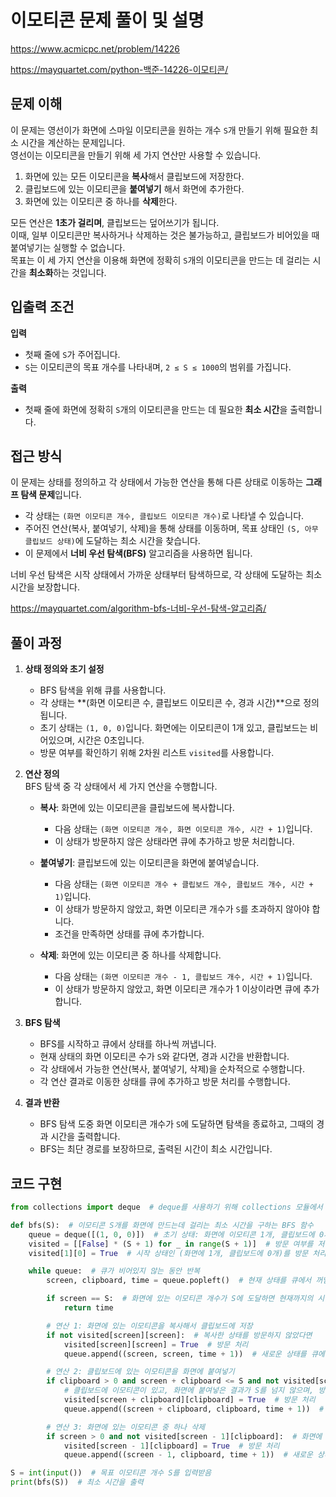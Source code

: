 # 이모티콘 문제 풀이 및 설명

<https://www.acmicpc.net/problem/14226>

<https://mayquartet.com/python-백준-14226-이모티콘/>

## 문제 이해

이 문제는 영선이가 화면에 스마일 이모티콘을 원하는 개수 `S`개 만들기 위해 필요한 최소 시간을 계산하는 문제입니다.  
영선이는 이모티콘을 만들기 위해 세 가지 연산만 사용할 수 있습니다.

1. 화면에 있는 모든 이모티콘을 **복사**해서 클립보드에 저장한다.
2. 클립보드에 있는 이모티콘을 **붙여넣기** 해서 화면에 추가한다.
3. 화면에 있는 이모티콘 중 하나를 **삭제**한다.

모든 연산은 **1초가 걸리며**, 클립보드는 덮어쓰기가 됩니다.  
이때, 일부 이모티콘만 복사하거나 삭제하는 것은 불가능하고, 클립보드가 비어있을 때 붙여넣기는 실행할 수 없습니다.  
목표는 이 세 가지 연산을 이용해 화면에 정확히 `S`개의 이모티콘을 만드는 데 걸리는 시간을 **최소화**하는 것입니다.

## 입출력 조건

**입력**

- 첫째 줄에 `S`가 주어집니다.
- `S`는 이모티콘의 목표 개수를 나타내며, `2 ≤ S ≤ 1000`의 범위를 가집니다.

**출력**

- 첫째 줄에 화면에 정확히 `S`개의 이모티콘을 만드는 데 필요한 **최소 시간**을 출력합니다.

## 접근 방식

이 문제는 상태를 정의하고 각 상태에서 가능한 연산을 통해 다른 상태로 이동하는 **그래프 탐색 문제**입니다.

- 각 상태는 `(화면 이모티콘 개수, 클립보드 이모티콘 개수)`로 나타낼 수 있습니다.
- 주어진 연산(복사, 붙여넣기, 삭제)을 통해 상태를 이동하며, 목표 상태인 `(S, 아무 클립보드 상태)`에 도달하는 최소 시간을 찾습니다.
- 이 문제에서 **너비 우선 탐색(BFS)** 알고리즘을 사용하면 됩니다.

너비 우선 탐색은 시작 상태에서 가까운 상태부터 탐색하므로, 각 상태에 도달하는 최소 시간을 보장합니다.

<https://mayquartet.com/algorithm-bfs-너비-우선-탐색-알고리즘/>

## 풀이 과정

1. **상태 정의와 초기 설정**

   - BFS 탐색을 위해 큐를 사용합니다.
   - 각 상태는 **(화면 이모티콘 수, 클립보드 이모티콘 수, 경과 시간)**으로 정의됩니다.
   - 초기 상태는 `(1, 0, 0)`입니다. 화면에는 이모티콘이 1개 있고, 클립보드는 비어있으며, 시간은 0초입니다.
   - 방문 여부를 확인하기 위해 2차원 리스트 `visited`를 사용합니다.

2. **연산 정의**  
   BFS 탐색 중 각 상태에서 세 가지 연산을 수행합니다.

   - **복사**: 화면에 있는 이모티콘을 클립보드에 복사합니다.

     - 다음 상태는 `(화면 이모티콘 개수, 화면 이모티콘 개수, 시간 + 1)`입니다.
     - 이 상태가 방문하지 않은 상태라면 큐에 추가하고 방문 처리합니다.

   - **붙여넣기**: 클립보드에 있는 이모티콘을 화면에 붙여넣습니다.

     - 다음 상태는 `(화면 이모티콘 개수 + 클립보드 개수, 클립보드 개수, 시간 + 1)`입니다.
     - 이 상태가 방문하지 않았고, 화면 이모티콘 개수가 `S`를 초과하지 않아야 합니다.
     - 조건을 만족하면 상태를 큐에 추가합니다.

   - **삭제**: 화면에 있는 이모티콘 중 하나를 삭제합니다.
     - 다음 상태는 `(화면 이모티콘 개수 - 1, 클립보드 개수, 시간 + 1)`입니다.
     - 이 상태가 방문하지 않았고, 화면 이모티콘 개수가 1 이상이라면 큐에 추가합니다.

3. **BFS 탐색**

   - BFS를 시작하고 큐에서 상태를 하나씩 꺼냅니다.
   - 현재 상태의 화면 이모티콘 수가 `S`와 같다면, 경과 시간을 반환합니다.
   - 각 상태에서 가능한 연산(복사, 붙여넣기, 삭제)을 순차적으로 수행합니다.
   - 각 연산 결과로 이동한 상태를 큐에 추가하고 방문 처리를 수행합니다.

4. **결과 반환**
   - BFS 탐색 도중 화면 이모티콘 개수가 `S`에 도달하면 탐색을 종료하고, 그때의 경과 시간을 출력합니다.
   - BFS는 최단 경로를 보장하므로, 출력된 시간이 최소 시간입니다.

## 코드 구현

```python
from collections import deque  # deque를 사용하기 위해 collections 모듈에서 deque를 가져옴

def bfs(S):  # 이모티콘 S개를 화면에 만드는데 걸리는 최소 시간을 구하는 BFS 함수
    queue = deque([(1, 0, 0)])  # 초기 상태: 화면에 이모티콘 1개, 클립보드에 0개, 시간은 0초
    visited = [[False] * (S + 1) for _ in range(S + 1)]  # 방문 여부를 저장하는 2차원 리스트
    visited[1][0] = True  # 시작 상태인 (화면에 1개, 클립보드에 0개)를 방문 처리

    while queue:  # 큐가 비어있지 않는 동안 반복
        screen, clipboard, time = queue.popleft()  # 현재 상태를 큐에서 꺼냄 (화면 이모티콘 수, 클립보드 이모티콘 수, 시간)

        if screen == S:  # 화면에 있는 이모티콘 개수가 S에 도달하면 현재까지의 시간 반환
            return time

        # 연산 1: 화면에 있는 이모티콘을 복사해서 클립보드에 저장
        if not visited[screen][screen]:  # 복사한 상태를 방문하지 않았다면
            visited[screen][screen] = True  # 방문 처리
            queue.append((screen, screen, time + 1))  # 새로운 상태를 큐에 추가 (화면 그대로, 클립보드에 screen 저장, 시간 1초 추가)

        # 연산 2: 클립보드에 있는 이모티콘을 화면에 붙여넣기
        if clipboard > 0 and screen + clipboard <= S and not visited[screen + clipboard][clipboard]:
            # 클립보드에 이모티콘이 있고, 화면에 붙여넣은 결과가 S를 넘지 않으며, 방문하지 않았다면
            visited[screen + clipboard][clipboard] = True  # 방문 처리
            queue.append((screen + clipboard, clipboard, time + 1))  # 새로운 상태를 큐에 추가 (화면에 붙여넣기 결과, 클립보드 그대로, 시간 1초 추가)

        # 연산 3: 화면에 있는 이모티콘 중 하나 삭제
        if screen > 0 and not visited[screen - 1][clipboard]:  # 화면에 이모티콘이 있고, 삭제한 상태를 방문하지 않았다면
            visited[screen - 1][clipboard] = True  # 방문 처리
            queue.append((screen - 1, clipboard, time + 1))  # 새로운 상태를 큐에 추가 (화면에서 1개 삭제, 클립보드 그대로, 시간 1초 추가)

S = int(input())  # 목표 이모티콘 개수 S를 입력받음
print(bfs(S))  # 최소 시간을 출력
```
